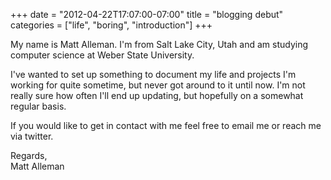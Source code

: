 +++
date = "2012-04-22T17:07:00-07:00"
title = "blogging debut"
categories = ["life", "boring", "introduction"]
+++

My name is Matt Alleman. I'm from Salt Lake City, Utah and am studying computer science at Weber State University.  

I've wanted to set up something to document my life and projects I'm working for quite sometime, but never got around to it until now.  I'm not really sure how often I'll end up updating, but hopefully on a somewhat regular basis.

If you would like to get in contact with me feel free to email me or reach me via twitter.
    
Regards,<br /> 
Matt Alleman
<!--more-->
